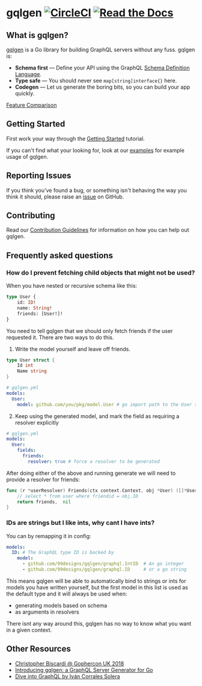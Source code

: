 # gqlgen [![CircleCI](https://badgen.net/circleci/github/99designs/gqlgen/master)](https://circleci.com/gh/99designs/gqlgen) [![Read the Docs](https://badgen.net/badge/docs/available/green)](http://gqlgen.com/)

## What is gqlgen?

[gqlgen](https://github.com/99designs/gqlgen) is a Go library for building GraphQL servers without any fuss. gqlgen is:

 - **Schema first** — Define your API using the GraphQL [Schema Definition Language](http://graphql.org/learn/schema/).
 - **Type safe** — You should never see `map[string]interface{}` here.
 - **Codegen** — Let us generate the boring bits, so you can build your app quickly.

[Feature Comparison](https://gqlgen.com/feature-comparison/)

## Getting Started

First work your way through the [Getting Started](https://gqlgen.com/getting-started/) tutorial.

If you can't find what your looking for, look at our [examples](https://github.com/99designs/gqlgen/tree/master/example) for example usage of gqlgen.

## Reporting Issues

If you think you've found a bug, or something isn't behaving the way you think it should, please raise an [issue](https://github.com/99designs/gqlgen/issues) on GitHub.

## Contributing

Read our [Contribution Guidelines](https://github.com/99designs/gqlgen/blob/master/CONTRIBUTING.md) for information on how you can help out gqlgen.

## Frequently asked questions

### How do I prevent fetching child objects that might not be used?

When you have nested or recursive schema like this:
```graphql
type User {
    id: ID!
    name: String!
    friends: [User!]!
}
```
You need to tell gqlgen that we should only fetch friends if the user requested it. There are two ways to do this.

1. Write the model yourself and leave off friends.

```go
type User struct {
    Id int
    Name string
}
```

```yaml
# gqlgen.yml
models:
  User:
    model: github.com/you/pkg/model.User # go import path to the User struct above
```

2. Keep using the generated model, and mark the field as requiring a resolver explicitly

```yaml
# gqlgen.yml
models:
  User:
    fields:
      friends:
        resolver: true # force a resolver to be generated
```

After doing either of the above and running generate we will need to provide a resolver for friends:
```go
func (r *userResolver) Friends(ctx context.Context, obj *User) ([]*User, error) {
    // select * from user where friendid = obj.ID
    return friends,  nil
}
```

### IDs are strings but I like ints, why cant I have ints?

You can by remapping it in config:
```yaml
models:
  ID: # The GraphQL type ID is backed by
    model:
      - github.com/99designs/gqlgen/graphql.IntID  # An go integer
      - github.com/99designs/gqlgen/graphql.ID     # or a go string
```

This means gqlgen will be able to automatically bind to strings or ints for models you have written yourself, but the
first model in this list is used as the default type and it will always be used when:
 - generating models based on schema
 - as arguments in resolvers

There isnt any way around this, gqlgen has no way to know what you want in a given context.

## Other Resources

 - [Christopher Biscardi @ Gophercon UK 2018](https://youtu.be/FdURVezcdcw)
 - [Introducing gqlgen: a GraphQL Server Generator for Go](https://99designs.com.au/blog/engineering/gqlgen-a-graphql-server-generator-for-go/)
 - [Dive into GraphQL by Iván Corrales Solera](https://medium.com/@ivan.corrales.solera/dive-into-graphql-9bfedf22e1a)
